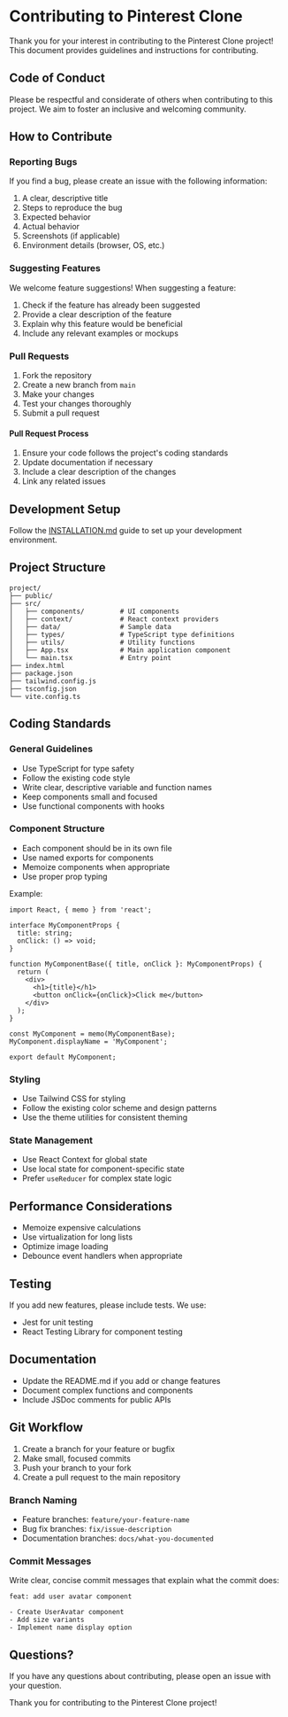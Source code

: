 # Contributing to Pinterest Clone

Thank you for your interest in contributing to the Pinterest Clone project! This document provides guidelines and instructions for contributing.

## Code of Conduct

Please be respectful and considerate of others when contributing to this project. We aim to foster an inclusive and welcoming community.

## How to Contribute

### Reporting Bugs

If you find a bug, please create an issue with the following information:

1. A clear, descriptive title
2. Steps to reproduce the bug
3. Expected behavior
4. Actual behavior
5. Screenshots (if applicable)
6. Environment details (browser, OS, etc.)

### Suggesting Features

We welcome feature suggestions! When suggesting a feature:

1. Check if the feature has already been suggested
2. Provide a clear description of the feature
3. Explain why this feature would be beneficial
4. Include any relevant examples or mockups

### Pull Requests

1. Fork the repository
2. Create a new branch from `main`
3. Make your changes
4. Test your changes thoroughly
5. Submit a pull request

#### Pull Request Process

1. Ensure your code follows the project's coding standards
2. Update documentation if necessary
3. Include a clear description of the changes
4. Link any related issues

## Development Setup

Follow the [INSTALLATION.md](./INSTALLATION.md) guide to set up your development environment.

## Project Structure

```
project/
├── public/
├── src/
│   ├── components/         # UI components
│   ├── context/            # React context providers
│   ├── data/               # Sample data
│   ├── types/              # TypeScript type definitions
│   ├── utils/              # Utility functions
│   ├── App.tsx             # Main application component
│   └── main.tsx            # Entry point
├── index.html
├── package.json
├── tailwind.config.js
├── tsconfig.json
└── vite.config.ts
```

## Coding Standards

### General Guidelines

- Use TypeScript for type safety
- Follow the existing code style
- Write clear, descriptive variable and function names
- Keep components small and focused
- Use functional components with hooks

### Component Structure

- Each component should be in its own file
- Use named exports for components
- Memoize components when appropriate
- Use proper prop typing

Example:

```tsx
import React, { memo } from 'react';

interface MyComponentProps {
  title: string;
  onClick: () => void;
}

function MyComponentBase({ title, onClick }: MyComponentProps) {
  return (
    <div>
      <h1>{title}</h1>
      <button onClick={onClick}>Click me</button>
    </div>
  );
}

const MyComponent = memo(MyComponentBase);
MyComponent.displayName = 'MyComponent';

export default MyComponent;
```

### Styling

- Use Tailwind CSS for styling
- Follow the existing color scheme and design patterns
- Use the theme utilities for consistent theming

### State Management

- Use React Context for global state
- Use local state for component-specific state
- Prefer `useReducer` for complex state logic

## Performance Considerations

- Memoize expensive calculations
- Use virtualization for long lists
- Optimize image loading
- Debounce event handlers when appropriate

## Testing

If you add new features, please include tests. We use:

- Jest for unit testing
- React Testing Library for component testing

## Documentation

- Update the README.md if you add or change features
- Document complex functions and components
- Include JSDoc comments for public APIs

## Git Workflow

1. Create a branch for your feature or bugfix
2. Make small, focused commits
3. Push your branch to your fork
4. Create a pull request to the main repository

### Branch Naming

- Feature branches: `feature/your-feature-name`
- Bug fix branches: `fix/issue-description`
- Documentation branches: `docs/what-you-documented`

### Commit Messages

Write clear, concise commit messages that explain what the commit does:

```
feat: add user avatar component

- Create UserAvatar component
- Add size variants
- Implement name display option
```

## Questions?

If you have any questions about contributing, please open an issue with your question.

Thank you for contributing to the Pinterest Clone project!
